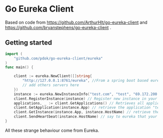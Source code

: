Go Eureka Client
================

Based on code from https://github.com/ArthurHlt/go-eureka-client and https://github.com/bryanstephens/go-eureka-client .

## Getting started

```go
import (
	"github.com/pdok/go-eureka-client/eureka"
)
func main() {

	client := eureka.NewClient([]string{
		"http://127.0.0.1:8761/eureka", //From a spring boot based eureka server
		// add others servers here
	})
	instance := eureka.NewInstanceInfo("test.com", "test", "69.172.200.235", 80, false) //Create a new instance to register
	client.RegisterInstance(instance) // Register new instance in your eureka(s)
	applications, _ := client.GetApplications() // Retrieves all applications from eureka server(s)
	client.GetApplication(instance.App) // retrieve the application "test"
	client.GetInstance(instance.App, instance.HostName) // retrieve the instance from "test.com" inside "test"" app
	client.SendHeartbeat(instance.HostName) // say to eureka that your app is alive (here you must send heartbeat before 30 sec)
}
```


All these strange behaviour come from Eureka.

